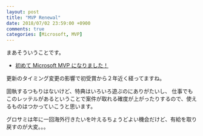 ```yaml
---
layout: post
title: "MVP Renewal"
date: 2018/07/02 23:59:00 +0900
comments: true
categories: [Microsoft, MVP]
---
```

まあそういうことです。
<!--more-->

* [初めて Microsoft MVP になりました！](http://blog.amay077.net/blog/2016/10/02/become-microsoft-mvp-for-the-first-timme/)

更新のタイミング変更の影響で初受賞から２年近く経ってますね。

固執するつもりはないけど、特典はいろいろ遊ぶのにありがたいし、
仕事でもこのレッテルがあるということで案件が取れる確度が上がったりするので、使えるものはつかっていこうと思います。

グロサミは年に一回海外行きたいを叶えるちょうどよい機会だけど、有給を取り戻すのが大変。。。
